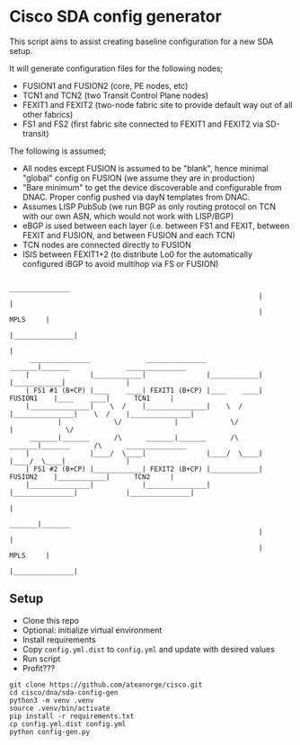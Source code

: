 # Cisco SDA config generator
This script aims to assist creating baseline configuration for a new SDA setup.

It will generate configuration files for the following nodes;

 * FUSION1 and FUSION2 (core, PE nodes, etc)
 * TCN1 and TCN2 (two Transit Control Plane nodes)
 * FEXIT1 and FEXIT2 (two-node fabric site to provide default way out of all other fabrics)
 * FS1 and FS2 (first fabric site connected to FEXIT1 and FEXIT2 via SD-transit)

The following is assumed;

 * All nodes except FUSION is assumed to be "blank", hence minimal "global" config on FUSION (we assume they are in production)
 * "Bare minimum" to get the device discoverable and configurable from DNAC. Proper config pushed via dayN templates from DNAC.
 * Assumes LISP PubSub (we run BGP as only routing protocol on TCN with our own ASN, which would not work with LISP/BGP)
 * eBGP is used between each layer (i.e. between FS1 and FEXIT, between FEXIT and FUSION, and between FUSION and each TCN)
 * TCN nodes are connected directly to FUSION
 * ISIS between FEXIT1+2 (to distribute Lo0 for the automatically configured iBGP to avoid multihop via FS or FUSION)

```
                                                               _______________ 
                                                              |               |
                                                              |      MPLS     |
                                                              |_______________|
                                                                      |
     _______________              _______________              _______|_______              _______________
    |               |____________|               |____________|               |____________|               |
    | FS1 #1 (B+CP) |____    ____| FEXIT1 (B+CP) |____    ____|    FUSION1    |____    ____|      TCN1     |
    |_______________|    \  /    |_______________|    \  /    |_______________|    \  /    |_______________|
            |             \/             |             \/             |             \/            
     _______|_______      /\      _______|_______      /\      _______|_______      /\      _______________
    |               |____/  \____|               |____/  \____|               |____/  \____|               |
    | FS1 #2 (B+CP) |____________| FEXIT2 (B+CP) |____________|    FUSION2    |____________|      TCN2     |
    |_______________|            |_______________|            |_______________|            |_______________|
                                                                      |
                                                               _______|_______ 
                                                              |               |
                                                              |      MPLS     |
                                                              |_______________|

```

## Setup
 * Clone this repo
 * Optional: initialize virtual environment
 * Install requirements
 * Copy `config.yml.dist` to `config.yml` and update with desired values
 * Run script
 * Profit???

```
git clone https://github.com/ateanorge/cisco.git
cd cisco/dna/sda-config-gen
python3 -m venv .venv
source .venv/bin/activate
pip install -r requirements.txt
cp config.yml.dist config.yml
python config-gen.py
```
